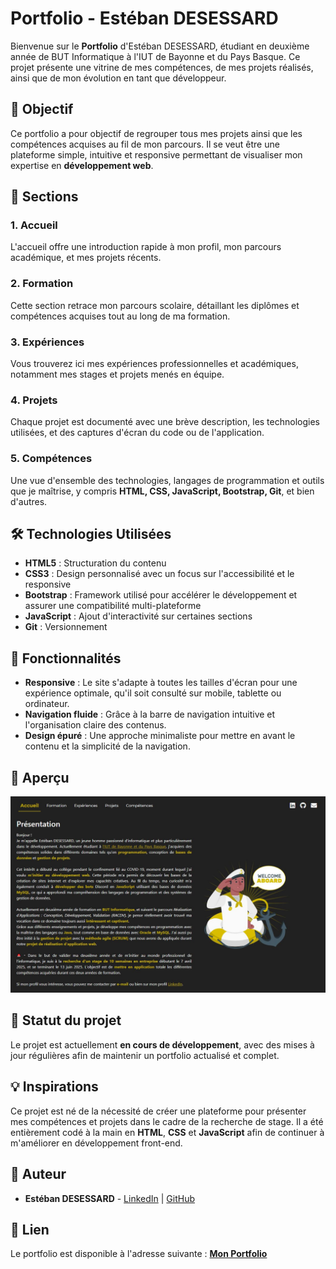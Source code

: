# Portfolio - Estéban DESESSARD

Bienvenue sur le **Portfolio** d'Estéban DESESSARD, étudiant en deuxième année de BUT Informatique à l'IUT de Bayonne et du Pays Basque. Ce projet présente une vitrine de mes compétences, de mes projets réalisés, ainsi que de mon évolution en tant que développeur.

## 🎯 Objectif

Ce portfolio a pour objectif de regrouper tous mes projets ainsi que les compétences acquises au fil de mon parcours. Il se veut être une plateforme simple, intuitive et responsive permettant de visualiser mon expertise en **développement web**.

## 📂 Sections

### 1. **Accueil**
L'accueil offre une introduction rapide à mon profil, mon parcours académique, et mes projets récents.

### 2. **Formation**
Cette section retrace mon parcours scolaire, détaillant les diplômes et compétences acquises tout au long de ma formation.

### 3. **Expériences**
Vous trouverez ici mes expériences professionnelles et académiques, notamment mes stages et projets menés en équipe.

### 4. **Projets**
Chaque projet est documenté avec une brève description, les technologies utilisées, et des captures d'écran du code ou de l'application.

### 5. **Compétences**
Une vue d'ensemble des technologies, langages de programmation et outils que je maîtrise, y compris **HTML, CSS, JavaScript, Bootstrap, Git**, et bien d'autres.

## 🛠️ Technologies Utilisées

- **HTML5** : Structuration du contenu
- **CSS3** : Design personnalisé avec un focus sur l'accessibilité et le responsive
- **Bootstrap** : Framework utilisé pour accélérer le développement et assurer une compatibilité multi-plateforme
- **JavaScript** : Ajout d'interactivité sur certaines sections
- **Git** : Versionnement

## 🚀 Fonctionnalités

- **Responsive** : Le site s'adapte à toutes les tailles d'écran pour une expérience optimale, qu'il soit consulté sur mobile, tablette ou ordinateur.
- **Navigation fluide** : Grâce à la barre de navigation intuitive et l'organisation claire des contenus.
- **Design épuré** : Une approche minimaliste pour mettre en avant le contenu et la simplicité de la navigation.

## 📸 Aperçu

![Aperçu du Portfolio](./src/portfolio.JPG)

## 📅 Statut du projet

Le projet est actuellement **en cours de développement**, avec des mises à jour régulières afin de maintenir un portfolio actualisé et complet.

## 💡 Inspirations

Ce projet est né de la nécessité de créer une plateforme pour présenter mes compétences et projets dans le cadre de la recherche de stage. Il a été entièrement codé à la main en **HTML**, **CSS** et **JavaScript** afin de continuer à m'améliorer en développement front-end.

## 👤 Auteur

- **Estéban DESESSARD** - [LinkedIn](https://www.linkedin.com/in/e-desessard) | [GitHub](https://github.com/CarteSD)

## 🔗 Lien

Le portfolio est disponible à l'adresse suivante : **[Mon Portfolio](#)**

